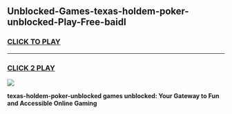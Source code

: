 
## Unblocked-Games-texas-holdem-poker-unblocked-Play-Free-baidl
<h3>
<a href="https://premium76.site?title=texas-holdem-poker-unblocked&ref=18A1">CLICK TO PLAY</a></h3>
<hr>

<h3>
<a href="https://premium76.site?title=texas-holdem-poker-unblocked&ref=18A1">CLICK 2 PLAY</a>
  
</h3>

<a href="https://premium76.site?title=texas-holdem-poker-unblocked&ref=18A1"><img src="https://clearcache.store/games.png"></a>


**texas-holdem-poker-unblocked games unblocked: Your Gateway to Fun and Accessible Online Gaming**
